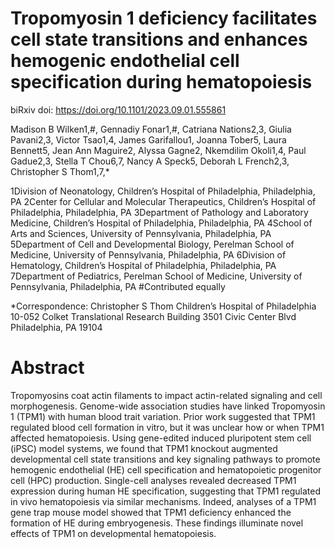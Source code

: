 # Tropomyosin 1 deficiency facilitates cell state transitions and enhances hemogenic endothelial cell specification during hematopoiesis 

biRxiv doi: https://doi.org/10.1101/2023.09.01.555861 

Madison B Wilken1,#, Gennadiy Fonar1,#, Catriana Nations2,3, Giulia Pavani2,3, Victor Tsao1,4, James Garifallou1, Joanna Tober5, Laura Bennett5, Jean Ann Maguire2, Alyssa Gagne2, Nkemdilim Okoli1,4, Paul Gadue2,3, Stella T Chou6,7, Nancy A Speck5, Deborah L French2,3, Christopher S Thom1,7,*

1Division of Neonatology, Children’s Hospital of Philadelphia, Philadelphia, PA
2Center for Cellular and Molecular Therapeutics, Children’s Hospital of Philadelphia, Philadelphia, PA
3Department of Pathology and Laboratory Medicine, Children’s Hospital of Philadelphia, Philadelphia, PA
4School of Arts and Sciences, University of Pennsylvania, Philadelphia, PA
5Department of Cell and Developmental Biology, Perelman School of Medicine, University of Pennsylvania, Philadelphia, PA
6Division of Hematology, Children’s Hospital of Philadelphia, Philadelphia, PA
7Department of Pediatrics, Perelman School of Medicine, University of Pennsylvania, Philadelphia, PA
#Contributed equally

*Correspondence:
Christopher S Thom
Children’s Hospital of Philadelphia
10-052 Colket Translational Research Building
3501 Civic Center Blvd
Philadelphia, PA 19104


# Abstract
Tropomyosins coat actin filaments to impact actin-related signaling and cell morphogenesis. Genome-wide association studies have linked Tropomyosin 1 (TPM1) with human blood trait variation. Prior work suggested that TPM1 regulated blood cell formation in vitro, but it was unclear how or when TPM1 affected hematopoiesis. Using gene-edited induced pluripotent stem cell (iPSC) model systems, we found that TPM1 knockout augmented developmental cell state transitions and key signaling pathways to promote hemogenic endothelial (HE) cell specification and hematopoietic progenitor cell (HPC) production. Single-cell analyses revealed decreased TPM1 expression during human HE specification, suggesting that TPM1 regulated in vivo hematopoiesis via similar mechanisms. Indeed, analyses of a TPM1 gene trap mouse model showed that TPM1 deficiency enhanced the formation of HE during embryogenesis. These findings illuminate novel effects of TPM1 on developmental hematopoiesis.
